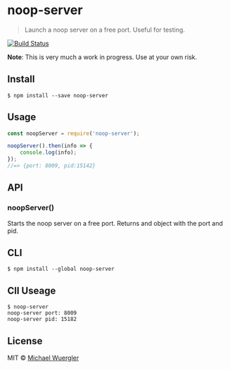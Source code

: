 # noop-server 

> Launch a noop server on a free port. Useful for testing.

[![Build Status](https://travis-ci.org/radiovisual/noop-server.svg?branch=master)](https://travis-ci.org/radiovisual/noop-server)

**Note**: This is very much a work in progress. Use at your own risk.

## Install

```
$ npm install --save noop-server
```


## Usage

```js
const noopServer = require('noop-server');

noopServer().then(info => {
    console.log(info);
});
//=> {port: 8009, pid:15142}
```


## API

### noopServer()

Starts the noop server on a free port. Returns and object with the port and pid.

## CLI

```
$ npm install --global noop-server
```

## ClI Useage
```
$ noop-server 
noop-server port: 8009
noop-server pid: 15182
```

## License

MIT © [Michael Wuergler](http://numetriclabs.com)
